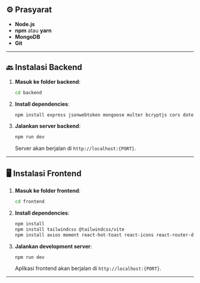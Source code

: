 ## **⚙️ Prasyarat**
- **Node.js** 
- **npm** atau **yarn**
- **MongoDB** 
- **Git** 

---
## **🔙 Instalasi Backend**
1. **Masuk ke folder backend**:
   ```bash
   cd backend
   ```

2. **Install dependencies**:
   ```bash
   npm install express jsonwebtoken mongoose multer bcryptjs cors dotenv exceljs
   ```

3. **Jalankan server backend**:
   ```bash
   npm run dev
   ```
   Server akan berjalan di `http://localhost:{PORT}`.

---
## **🖥️ Instalasi Frontend**
1. **Masuk ke folder frontend**:
   ```bash
   cd frontend
   ```

2. **Install dependencies**:
   ```bash
   npm install
   npm install tailwindcss @tailwindcss/vite
   npm install axios moment react-hot-toast react-icons react-router-dom recharts
   ```

3. **Jalankan development server**:
   ```bash
   npm run dev
   ```
   Aplikasi frontend akan berjalan di `http://localhost:{PORT}`.

---
